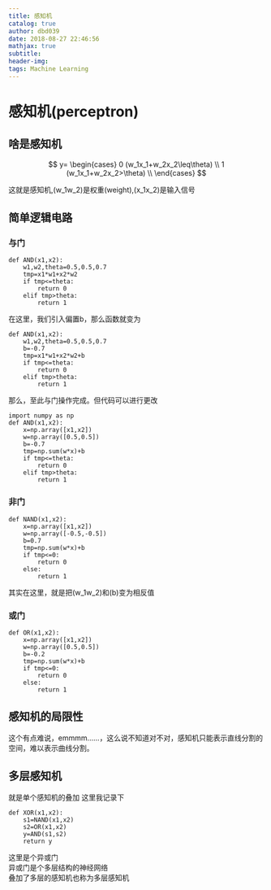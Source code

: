 ```yaml
---
title: 感知机
catalog: true
author: dbd039
date: 2018-08-27 22:46:56
mathjax: true
subtitle:
header-img:
tags: Machine Learning
---
```

# 感知机(perceptron)

## 啥是感知机

$$
y= \begin{cases}
0 (w_1x_1+w_2x_2\leq\theta)
\\
1 (w_1x_1+w_2x_2>\theta)
\\ \end{cases}
$$

这就是感知机,\(w_1w_2\)是权重(weight),\(x_1x_2\)是输入信号

## 简单逻辑电路

### 与门

    def AND(x1,x2):
        w1,w2,theta=0.5,0.5,0.7
        tmp=x1*w1+x2*w2
        if tmp<=theta:
            return 0
        elif tmp>theta:
            return 1

在这里，我们引入偏置b，那么函数就变为

    def AND(x1,x2):
        w1,w2,theta=0.5,0.5,0.7
        b=-0.7
        tmp=x1*w1+x2*w2+b
        if tmp<=theta:
            return 0
        elif tmp>theta:
            return 1

那么，至此与门操作完成。但代码可以进行更改

    import numpy as np
    def AND(x1,x2):
        x=np.array([x1,x2])
        w=np.array([0.5,0.5])
        b=-0.7
        tmp=np.sum(w*x)+b
        if tmp<=theta:
            return 0
        elif tmp>theta:
            return 1

### 非门

    def NAND(x1,x2):
        x=np.array([x1,x2])
        w=np.array([-0.5,-0.5])
        b=0.7
        tmp=np.sum(w*x)+b
        if tmp<=0:
            return 0
        else:
            return 1
其实在这里，就是把\(w_1w_2\)和\(b\)变为相反值

### 或门

    def OR(x1,x2):
        x=np.array([x1,x2])
        w=np.array([0.5,0.5])
        b=-0.2
        tmp=np.sum(w*x)+b
        if tmp<=0:
            return 0
        else:
            return 1

## 感知机的局限性

这个有点难说，emmmm……，这么说不知道对不对，感知机只能表示直线分割的空间，难以表示曲线分割。

## 多层感知机

就是单个感知机的叠加
这里我记录下

    def XOR(x1,x2):
        s1=NAND(x1,x2)
        s2=OR(x1,x2)
        y=AND(s1,s2)
        return y
这里是个异或门  
异或门是个多层结构的神经网络  
叠加了多层的感知机也称为多层感知机

